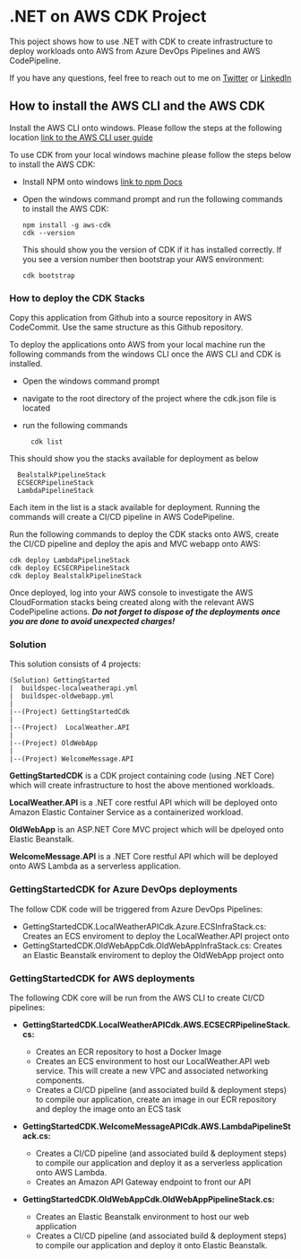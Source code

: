 # .NET on AWS CDK Project

This poject shows how to use .NET with CDK to create infrastructure to deploy workloads onto AWS from Azure DevOps Pipelines and AWS CodePipeline.

If you have any questions, feel free to reach out to me on [Twitter](http://twitter.com/husseintaz) or [LinkedIn](https://www.linkedin.com/in/tasleem-taz-hussein-b300a577/)

## How to install the AWS CLI and the AWS CDK
Install the AWS CLI onto windows. Please follow the steps at the following location [link to the AWS CLI user guide](https://docs.aws.amazon.com/cli/latest/userguide/install-cliv2-windows.html)

To use CDK from your local windows machine please follow the steps below to install the AWS CDK:
- Install NPM onto windows [link to npm Docs](https://docs.npmjs.com/downloading-and-installing-node-js-and-npm)
- Open the windows command prompt and run the following commands to install the AWS CDK:
	```
	npm install -g aws-cdk
	cdk --version
	```
	
	This should show you the version of CDK if it has installed correctly. If you see a version number then bootstrap your AWS environment:
	```
	cdk bootstrap
	```

### How to deploy the CDK Stacks
Copy this application from Github into a source repository in AWS CodeCommit. Use the same structure as this Github repository.

To deploy the applications onto AWS from your local machine run the following commands from the windows CLI once the AWS CLI and CDK is installed.

- Open the windows command prompt 
- navigate to the root directory of the project where the cdk.json file is located
- run the following commands

  ```
	cdk list
  ```
  
This should show you the stacks available for deployment as below

  ```
	BealstalkPipelineStack
	ECSECRPipelineStack
	LambdaPipelineStack	
  ```

Each item in the list is a stack available for deployment. Running the commands will create a CI/CD pipeline in AWS CodePipeline.

Run the following commands to deploy the CDK stacks onto AWS, create the CI/CD pipeline and deploy the apis and MVC webapp onto AWS:
  
  ```
  cdk deploy LambdaPipelineStack
  cdk deploy ECSECRPipelineStack
  cdk deploy BealstalkPipelineStack
  ```

Once deployed, log into your AWS console to investigate the AWS CloudFormation stacks being created along with the relevant AWS CodePipeline actions.
***Do not forget to dispose of the deployments once you are done to avoid unexpected charges!***

### Solution
This solution consists of 4 projects: <br>

```
(Solution) GettingStarted
|  buildspec-localweatherapi.yml
|  buildspec-oldwebapp.yml
|
|--(Project) GettingStartedCdk
|
|--(Project)  LocalWeather.API
|
|--(Project) OldWebApp
|
|--(Project) WelcomeMessage.API
```

**GettingStartedCDK** is a CDK project containing code (using .NET Core) which will create infrastructure to
host the above mentioned workloads.

**LocalWeather.API** is a .NET core restful API which will be deployed onto Amazon Elastic Container Service as a containerized workload.

**OldWebApp** is an ASP.NET Core MVC project which will be dpeloyed onto Elastic Beanstalk.

**WelcomeMessage.API** is a .NET Core restful API which will be deployed onto AWS Lambda as a serverless application.


### GettingStartedCDK for Azure DevOps deployments
The follow CDK code will be triggered from Azure DevOps Pipelines:
- GettingStartedCDK.LocalWeatherAPICdk.Azure.ECSInfraStack.cs: Creates an ECS enviroment to deploy the LocalWeather.API project onto
- GettingStartedCDK.OldWebAppCdk.OldWebAppInfraStack.cs: Creates an Elastic Beanstalk enviroment to deploy the OldWebApp project onto

### GettingStartedCDK for AWS deployments
The following CDK core will be run from the AWS CLI to create CI/CD pipelines:

- **GettingStartedCDK.LocalWeatherAPICdk.AWS.ECSECRPipelineStack.cs:**
	- Creates an ECR repository to host a Docker Image
	- Creates an ECS environment to host our LocalWeather.API web service. This will create a new VPC and associated networking components.
	- Creates a CI/CD pipeline (and associated build & deployment steps) to compile our application, create an image in our ECR repository and deploy the image onto an ECS task

- **GettingStartedCDK.WelcomeMessageAPICdk.AWS.LambdaPipelineStack.cs:**
	- Creates a CI/CD pipeline (and associated build & deployment steps) to compile our application and deploy it as a serverless application onto AWS Lambda. 
	- Creates an Amazon API Gateway endpoint to front our API

- **GettingStartedCDK.OldWebAppCdk.OldWebAppPipelineStack.cs:**
	- Creates an Elastic Beanstalk environment to host our web application
	- Creates a CI/CD pipeline (and associated build & deployment steps) to compile our application and deploy it onto Elastic Beanstalk. 
